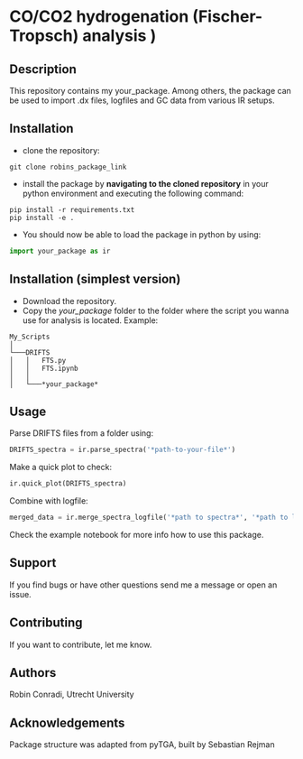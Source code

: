 # CO/CO2 hydrogenation (Fischer-Tropsch) analysis )
## Description
This repository contains my your_package. Among others, the package can be used to import .dx files, logfiles and GC data from various IR setups.

## Installation 
- clone the repository:
```
git clone robins_package_link
```
- install the package by **navigating to the cloned repository** in your python environment and executing the following command:

```
pip install -r requirements.txt
pip install -e .
```
- You should now be able to load the package in python by using:

```python
import your_package as ir
```

## Installation (simplest version)
- Download the repository. 
- Copy the *your_package* folder to the folder where the script you wanna use for analysis is located. Example:

```
My_Scripts
│
└───DRIFTS
│   │   FTS.py
│   │   FTS.ipynb
│   │
│   └───*your_package*
```

## Usage
Parse DRIFTS files from a folder using:
```python
DRIFTS_spectra = ir.parse_spectra('*path-to-your-file*')
```
Make a quick plot to check: 

```python
ir.quick_plot(DRIFTS_spectra)
```
Combine with logfile:

```python
merged_data = ir.merge_spectra_logfile('*path to spectra*', '*path to logfile*')
```

Check the example notebook for more info how to use this package.

## Support
If you find bugs or have other questions send me a message or open an issue.

## Contributing
If you want to contribute, let me know.

## Authors
Robin Conradi, Utrecht University

## Acknowledgements
Package structure was adapted from pyTGA, built by Sebastian Rejman